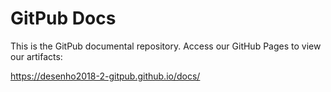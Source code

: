 # GitPub Docs

This is the GitPub documental repository. Access our GitHub Pages to view our artifacts:

https://desenho2018-2-gitpub.github.io/docs/
